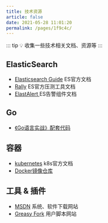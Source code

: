 ```yaml
---
title: 技术资源
article: false
date: 2021-05-28 11:01:20
permalink: /pages/1f9c4c/
---
```


::: tip 💡
收集一些技术相关文档、资源等
:::

## ElasticSearch
- [Elasticsearch Guide](https://www.elastic.co/guide/en/elasticsearch/reference/current/index.html) ES官方文档
- [Rally](https://esrally.readthedocs.io/en/stable/index.html) ES官方压测工具文档
- [ElastAlert ](https://elastalert.readthedocs.io/en/latest/) ES告警组件文档

## Go
- [《Go语言实战》配套代码](https://github.com/goinaction/code)

## 容器
- [kubernetes](https://kubernetes.io/docs/home/) k8s官方文档
- [Docker镜像仓库](https://hub.docker.com/)

## 工具 & 插件
- [MSDN](https://msdn.itellyou.cn/) 系统、软件下载网站
- [Greasy Fork](https://greasyfork.org/zh-CN/) 用户脚本网站

